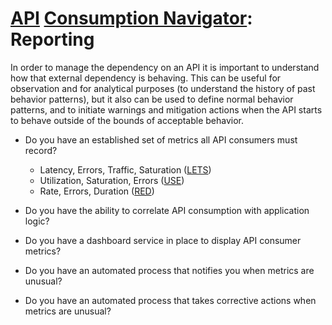 # [API](../../) [Consumption Navigator](../): Reporting

In order to manage the dependency on an API it is important to understand how that external dependency is behaving. This can be useful for observation and for analytical purposes (to understand the history of past behavior patterns), but it also can be used to define normal behavior patterns, and to initiate warnings and mitigation actions when the API starts to behave outside of the bounds of acceptable behavior.

* Do you have an established set of metrics all API consumers must record?
  - Latency, Errors, Traffic, Saturation ([LETS](https://www.amazon.com/Site-Reliability-Engineering-Production-Systems/dp/149192912X/))
  - Utilization, Saturation, Errors ([USE](http://www.brendangregg.com/usemethod.html))
  - Rate, Errors, Duration ([RED](https://www.weave.works/blog/the-red-method-key-metrics-for-microservices-architecture/))

* Do you have the ability to correlate API consumption with application logic?
  
* Do you have a dashboard service in place to display API consumer metrics?
  
* Do you have an automated process that notifies you when metrics are unusual?
  
* Do you have an automated process that takes corrective actions when metrics are unusual?
